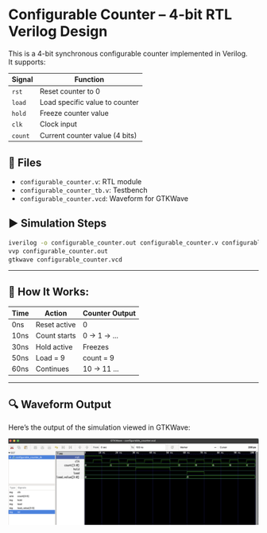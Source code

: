 # Configurable Counter – 4-bit RTL Verilog Design

This is a 4-bit synchronous configurable counter implemented in Verilog.  
It supports:

| Signal | Function                          |
|--------|-----------------------------------|
| `rst`  | Reset counter to 0                |
| `load` | Load specific value to counter    |
| `hold` | Freeze counter value              |
| `clk`  | Clock input                       |
| `count`| Current counter value (4 bits)    |

## 📁 Files

- `configurable_counter.v`: RTL module
- `configurable_counter_tb.v`: Testbench
- `configurable_counter.vcd`: Waveform for GTKWave

## ▶️ Simulation Steps

```bash
iverilog -o configurable_counter.out configurable_counter.v configurable_counter_tb.v
vvp configurable_counter.out
gtkwave configurable_counter.vcd
```
---
## 🧠 How It Works:

| Time | Action            | Counter Output |
|------|-------------------|----------------|
| 0ns  | Reset active      | 0              |
| 10ns | Count starts      | 0 → 1 → ...    |
| 30ns | Hold active       | Freezes        |
| 50ns | Load = 9          | count = 9      |
| 60ns | Continues         | 10 → 11 ...    |
---
## 🔍 Waveform Output

Here’s the output of the simulation viewed in GTKWave:

![Waveform](configurable_counter.png)